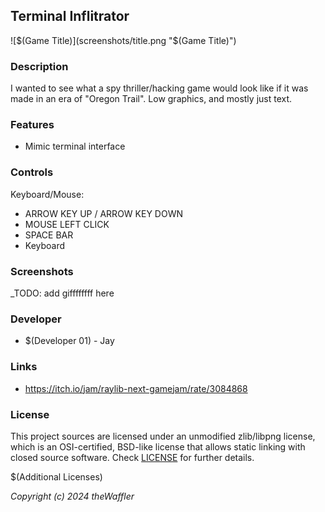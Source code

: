 ## Terminal Inflitrator

![$(Game Title)](screenshots/title.png "$(Game Title)")

### Description

I wanted to see what a spy thriller/hacking game would look like if it was made in an era of "Oregon Trail". Low graphics, and mostly just text.

### Features

 - Mimic terminal interface

### Controls

Keyboard/Mouse:
 - ARROW KEY UP / ARROW KEY DOWN
 - MOUSE LEFT CLICK
 - SPACE BAR
 - Keyboard

### Screenshots

_TODO: add giffffffff here

### Developer

 - $(Developer 01) - Jay

### Links

 - https://itch.io/jam/raylib-next-gamejam/rate/3084868

### License

This project sources are licensed under an unmodified zlib/libpng license, which is an OSI-certified, BSD-like license that allows static linking with closed source software. Check [LICENSE](LICENSE) for further details.

$(Additional Licenses)

*Copyright (c) 2024 theWaffler*
